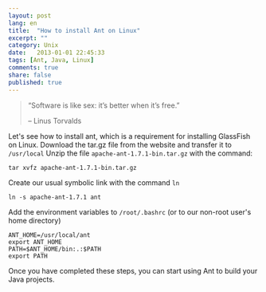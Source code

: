 ```yaml
---
layout: post
lang: en
title:  "How to install Ant on Linux"
excerpt: ""
category: Unix
date:   2013-01-01 22:45:33
tags: [Ant, Java, Linux]
comments: true
share: false
published: true
---
```


> “Software is like sex: it’s better when it’s free.”
>
> – Linus Torvalds

Let's see how to install ant, which is a requirement for installing GlassFish on Linux.
Download the tar.gz file from the website and transfer it to `/usr/local`
Unzip the file  `apache-ant-1.7.1-bin.tar.gz` with the command:



```
tar xvfz apache-ant-1.7.1-bin.tar.gz
```

Create our usual symbolic link with the command `ln`
```
ln -s apache-ant-1.7.1 ant
```

Add the environment variables to `/root/.bashrc`  (or to our non-root user's home directory)

```
ANT_HOME=/usr/local/ant
export ANT_HOME
PATH=$ANT_HOME/bin:.:$PATH
export PATH
```

Once you have completed these steps, you can start using Ant to build your Java projects.
